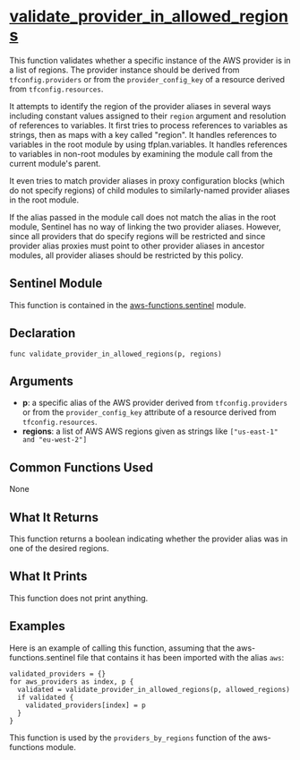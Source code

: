 # [validate_provider_in_allowed_regions](../aws-functions.sentinel#L218)
This function validates whether a specific instance of the AWS provider is in a list of regions. The provider instance should be derived from `tfconfig.providers` or from the `provider_config_key` of a resource derived from `tfconfig.resources`.

It attempts to identify the region of the provider aliases in several ways including constant values assigned to their `region` argument and resolution of references to variables. It first tries to process references to variables as strings, then as maps with a key called "region". It handles references to variables in the root module by using tfplan.variables. It handles references to variables in non-root modules by examining the module call from the current module's parent.

It even tries to match provider aliases in proxy configuration blocks (which do not specify regions) of child modules to similarly-named provider aliases in the root module.

If the alias passed in the module call does not match the alias in the root module, Sentinel has no way of linking the two provider aliases. However, since all providers that do specify regions will be restricted and since provider alias proxies must point to other provider aliases in ancestor modules, all provider aliases should be restricted by this policy.

## Sentinel Module
This function is contained in the [aws-functions.sentinel](../aws-functions.sentinel) module.

## Declaration
`func validate_provider_in_allowed_regions(p, regions)`

## Arguments
* **p**: a specific alias of the AWS provider derived from `tfconfig.providers` or from the `provider_config_key` attribute of a resource derived from `tfconfig.resources`.
* **regions**: a list of AWS AWS regions given as strings like `["us-east-1" and "eu-west-2"]`

## Common Functions Used
None

## What It Returns
This function returns a boolean indicating whether the provider alias was in one of the desired regions.

## What It Prints
This function does not print anything.

## Examples
Here is an example of calling this function, assuming that the aws-functions.sentinel file that contains it has been imported with the alias `aws`:
```
validated_providers = {}
for aws_providers as index, p {
  validated = validate_provider_in_allowed_regions(p, allowed_regions)
  if validated {
    validated_providers[index] = p
  }
}
```

This function is used by the `providers_by_regions` function of the aws-functions module.

